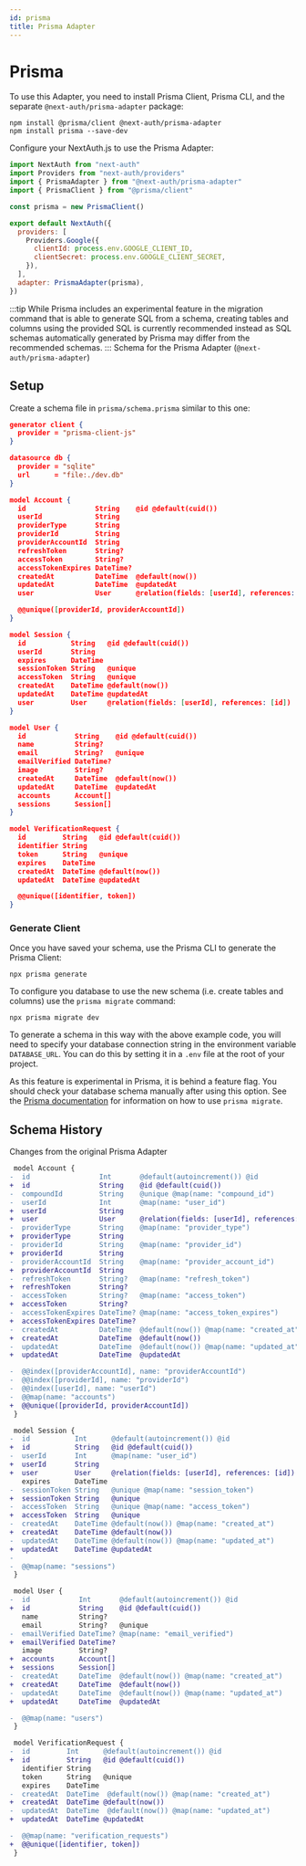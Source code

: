 ```yaml
---
id: prisma
title: Prisma Adapter
---
```


# Prisma

To use this Adapter, you need to install Prisma Client, Prisma CLI, and the separate `@next-auth/prisma-adapter` package:

```
npm install @prisma/client @next-auth/prisma-adapter
npm install prisma --save-dev
```

Configure your NextAuth.js to use the Prisma Adapter:

```javascript title="pages/api/auth/[...nextauth].js"
import NextAuth from "next-auth"
import Providers from "next-auth/providers"
import { PrismaAdapter } from "@next-auth/prisma-adapter"
import { PrismaClient } from "@prisma/client"

const prisma = new PrismaClient()

export default NextAuth({
  providers: [
    Providers.Google({
      clientId: process.env.GOOGLE_CLIENT_ID,
      clientSecret: process.env.GOOGLE_CLIENT_SECRET,
    }),
  ],
  adapter: PrismaAdapter(prisma),
})
```

:::tip
While Prisma includes an experimental feature in the migration command that is able to generate SQL from a schema, creating tables and columns using the provided SQL is currently recommended instead as SQL schemas automatically generated by Prisma may differ from the recommended schemas.
:::
Schema for the Prisma Adapter (`@next-auth/prisma-adapter`)

## Setup

Create a schema file in `prisma/schema.prisma` similar to this one:

```json title="schema.prisma"
generator client {
  provider = "prisma-client-js"
}

datasource db {
  provider = "sqlite"
  url      = "file:./dev.db"
}

model Account {
  id                 String    @id @default(cuid())
  userId             String
  providerType       String
  providerId         String
  providerAccountId  String
  refreshToken       String?
  accessToken        String?
  accessTokenExpires DateTime?
  createdAt          DateTime  @default(now())
  updatedAt          DateTime  @updatedAt
  user               User      @relation(fields: [userId], references: [id])

  @@unique([providerId, providerAccountId])
}

model Session {
  id           String   @id @default(cuid())
  userId       String
  expires      DateTime
  sessionToken String   @unique
  accessToken  String   @unique
  createdAt    DateTime @default(now())
  updatedAt    DateTime @updatedAt
  user         User     @relation(fields: [userId], references: [id])
}

model User {
  id            String    @id @default(cuid())
  name          String?
  email         String?   @unique
  emailVerified DateTime?
  image         String?
  createdAt     DateTime  @default(now())
  updatedAt     DateTime  @updatedAt
  accounts      Account[]
  sessions      Session[]
}

model VerificationRequest {
  id         String   @id @default(cuid())
  identifier String
  token      String   @unique
  expires    DateTime
  createdAt  DateTime @default(now())
  updatedAt  DateTime @updatedAt

  @@unique([identifier, token])
}

```

### Generate Client

Once you have saved your schema, use the Prisma CLI to generate the Prisma Client:

```
npx prisma generate
```

To configure you database to use the new schema (i.e. create tables and columns) use the `prisma migrate` command:

```
npx prisma migrate dev
```

To generate a schema in this way with the above example code, you will need to specify your database connection string in the environment variable `DATABASE_URL`. You can do this by setting it in a `.env` file at the root of your project.

As this feature is experimental in Prisma, it is behind a feature flag. You should check your database schema manually after using this option. See the [Prisma documentation](https://www.prisma.io/docs/) for information on how to use `prisma migrate`.

## Schema History

Changes from the original Prisma Adapter

```diff
 model Account {
-  id                 Int       @default(autoincrement()) @id
+  id                 String    @id @default(cuid())
-  compoundId         String    @unique @map(name: "compound_id")
-  userId             Int       @map(name: "user_id")
+  userId             String
+  user               User      @relation(fields: [userId], references: [id])
-  providerType       String    @map(name: "provider_type")
+  providerType       String
-  providerId         String    @map(name: "provider_id")
+  providerId         String
-  providerAccountId  String    @map(name: "provider_account_id")
+  providerAccountId  String
-  refreshToken       String?   @map(name: "refresh_token")
+  refreshToken       String?
-  accessToken        String?   @map(name: "access_token")
+  accessToken        String?
-  accessTokenExpires DateTime? @map(name: "access_token_expires")
+  accessTokenExpires DateTime?
-  createdAt          DateTime  @default(now()) @map(name: "created_at")
+  createdAt          DateTime  @default(now())
-  updatedAt          DateTime  @default(now()) @map(name: "updated_at")
+  updatedAt          DateTime  @updatedAt

-  @@index([providerAccountId], name: "providerAccountId")
-  @@index([providerId], name: "providerId")
-  @@index([userId], name: "userId")
-  @@map(name: "accounts")
+  @@unique([providerId, providerAccountId])
 }

 model Session {
-  id           Int      @default(autoincrement()) @id
+  id           String   @id @default(cuid())
-  userId       Int      @map(name: "user_id")
+  userId       String
+  user         User     @relation(fields: [userId], references: [id])
   expires      DateTime
-  sessionToken String   @unique @map(name: "session_token")
+  sessionToken String   @unique
-  accessToken  String   @unique @map(name: "access_token")
+  accessToken  String   @unique
-  createdAt    DateTime @default(now()) @map(name: "created_at")
+  createdAt    DateTime @default(now())
-  updatedAt    DateTime @default(now()) @map(name: "updated_at")
+  updatedAt    DateTime @updatedAt
-
-  @@map(name: "sessions")
 }

 model User {
-  id            Int       @default(autoincrement()) @id
+  id            String    @id @default(cuid())
   name          String?
   email         String?   @unique
-  emailVerified DateTime? @map(name: "email_verified")
+  emailVerified DateTime?
   image         String?
+  accounts      Account[]
+  sessions      Session[]
-  createdAt     DateTime  @default(now()) @map(name: "created_at")
+  createdAt     DateTime  @default(now())
-  updatedAt     DateTime  @default(now()) @map(name: "updated_at")
+  updatedAt     DateTime  @updatedAt

-  @@map(name: "users")
 }

 model VerificationRequest {
-  id         Int      @default(autoincrement()) @id
+  id         String   @id @default(cuid())
   identifier String
   token      String   @unique
   expires    DateTime
-  createdAt  DateTime  @default(now()) @map(name: "created_at")
+  createdAt  DateTime @default(now())
-  updatedAt  DateTime  @default(now()) @map(name: "updated_at")
+  updatedAt  DateTime @updatedAt

-  @@map(name: "verification_requests")
+  @@unique([identifier, token])
 }
```
